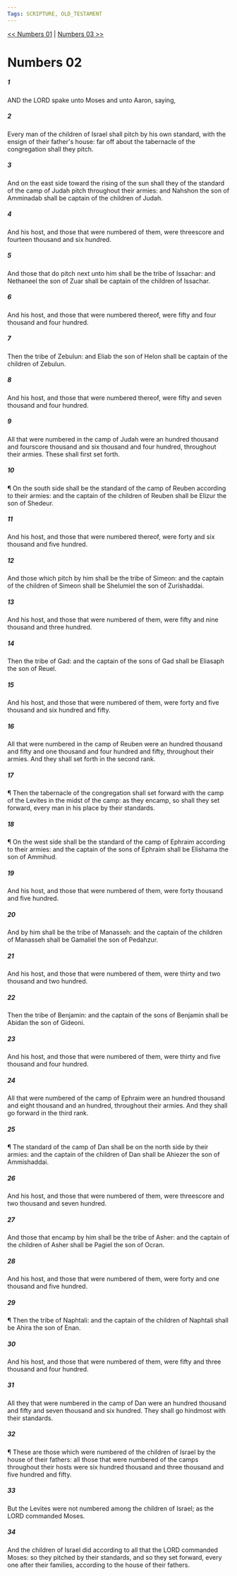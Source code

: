 ```yaml
---
Tags: SCRIPTURE, OLD_TESTAMENT
---
```


[<< Numbers 01](OLD_TESTAMENT/04_Numbers/Numbers_01.md) | [Numbers 03 >>](OLD_TESTAMENT/04_Numbers/Numbers_03.md)

# Numbers 02

##### 1

AND the LORD spake unto Moses and unto Aaron, saying,

##### 2

Every man of the children of Israel shall pitch by his own standard, with the ensign of their father's house: far off about the tabernacle of the congregation shall they pitch.

##### 3

And on the east side toward the rising of the sun shall they of the standard of the camp of Judah pitch throughout their armies: and Nahshon the son of Amminadab shall be captain of the children of Judah.

##### 4

And his host, and those that were numbered of them, were threescore and fourteen thousand and six hundred.

##### 5

And those that do pitch next unto him shall be the tribe of Issachar: and Nethaneel the son of Zuar shall be captain of the children of Issachar.

##### 6

And his host, and those that were numbered thereof, were fifty and four thousand and four hundred.

##### 7

Then the tribe of Zebulun: and Eliab the son of Helon shall be captain of the children of Zebulun.

##### 8

And his host, and those that were numbered thereof, were fifty and seven thousand and four hundred.

##### 9

All that were numbered in the camp of Judah were an hundred thousand and fourscore thousand and six thousand and four hundred, throughout their armies. These shall first set forth.

##### 10

¶ On the south side shall be the standard of the camp of Reuben according to their armies: and the captain of the children of Reuben shall be Elizur the son of Shedeur.

##### 11

And his host, and those that were numbered thereof, were forty and six thousand and five hundred.

##### 12

And those which pitch by him shall be the tribe of Simeon: and the captain of the children of Simeon shall be Shelumiel the son of Zurishaddai.

##### 13

And his host, and those that were numbered of them, were fifty and nine thousand and three hundred.

##### 14

Then the tribe of Gad: and the captain of the sons of Gad shall be Eliasaph the son of Reuel.

##### 15

And his host, and those that were numbered of them, were forty and five thousand and six hundred and fifty.

##### 16

All that were numbered in the camp of Reuben were an hundred thousand and fifty and one thousand and four hundred and fifty, throughout their armies. And they shall set forth in the second rank.

##### 17

¶ Then the tabernacle of the congregation shall set forward with the camp of the Levites in the midst of the camp: as they encamp, so shall they set forward, every man in his place by their standards.

##### 18

¶ On the west side shall be the standard of the camp of Ephraim according to their armies: and the captain of the sons of Ephraim shall be Elishama the son of Ammihud.

##### 19

And his host, and those that were numbered of them, were forty thousand and five hundred.

##### 20

And by him shall be the tribe of Manasseh: and the captain of the children of Manasseh shall be Gamaliel the son of Pedahzur.

##### 21

And his host, and those that were numbered of them, were thirty and two thousand and two hundred.

##### 22

Then the tribe of Benjamin: and the captain of the sons of Benjamin shall be Abidan the son of Gideoni.

##### 23

And his host, and those that were numbered of them, were thirty and five thousand and four hundred.

##### 24

All that were numbered of the camp of Ephraim were an hundred thousand and eight thousand and an hundred, throughout their armies. And they shall go forward in the third rank.

##### 25

¶ The standard of the camp of Dan shall be on the north side by their armies: and the captain of the children of Dan shall be Ahiezer the son of Ammishaddai.

##### 26

And his host, and those that were numbered of them, were threescore and two thousand and seven hundred.

##### 27

And those that encamp by him shall be the tribe of Asher: and the captain of the children of Asher shall be Pagiel the son of Ocran.

##### 28

And his host, and those that were numbered of them, were forty and one thousand and five hundred.

##### 29

¶ Then the tribe of Naphtali: and the captain of the children of Naphtali shall be Ahira the son of Enan.

##### 30

And his host, and those that were numbered of them, were fifty and three thousand and four hundred.

##### 31

All they that were numbered in the camp of Dan were an hundred thousand and fifty and seven thousand and six hundred. They shall go hindmost with their standards.

##### 32

¶ These are those which were numbered of the children of Israel by the house of their fathers: all those that were numbered of the camps throughout their hosts were six hundred thousand and three thousand and five hundred and fifty.

##### 33

But the Levites were not numbered among the children of Israel; as the LORD commanded Moses.

##### 34

And the children of Israel did according to all that the LORD commanded Moses: so they pitched by their standards, and so they set forward, every one after their families, according to the house of their fathers.
